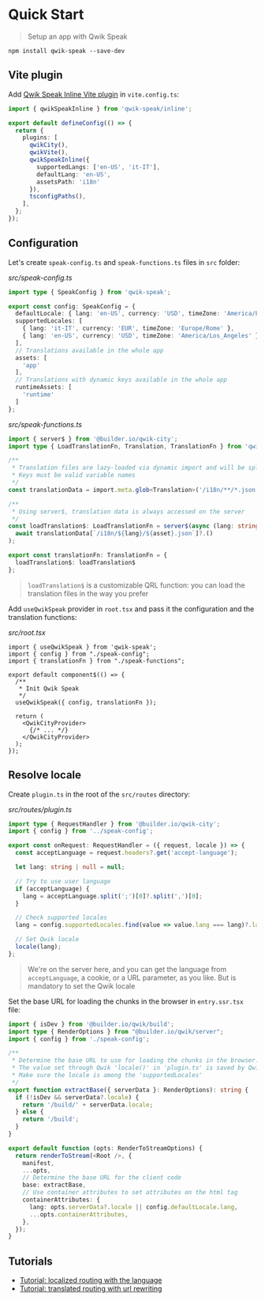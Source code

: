 # Quick Start

> Setup an app with Qwik Speak

```shell       
npm install qwik-speak --save-dev
```

## Vite plugin
Add [Qwik Speak Inline Vite plugin](./inline.md) in `vite.config.ts`:
```typescript
import { qwikSpeakInline } from 'qwik-speak/inline';

export default defineConfig(() => {
  return {
    plugins: [
      qwikCity(),
      qwikVite(),
      qwikSpeakInline({
        supportedLangs: ['en-US', 'it-IT'],
        defaultLang: 'en-US',
        assetsPath: 'i18n'
      }),
      tsconfigPaths(),
    ],
  };
});
```

## Configuration
Let's create `speak-config.ts` and `speak-functions.ts` files in `src` folder:

_src/speak-config.ts_
```typescript
import type { SpeakConfig } from 'qwik-speak';

export const config: SpeakConfig = {
  defaultLocale: { lang: 'en-US', currency: 'USD', timeZone: 'America/Los_Angeles' },
  supportedLocales: [
    { lang: 'it-IT', currency: 'EUR', timeZone: 'Europe/Rome' },
    { lang: 'en-US', currency: 'USD', timeZone: 'America/Los_Angeles' }
  ],
  // Translations available in the whole app
  assets: [
    'app'
  ],
  // Translations with dynamic keys available in the whole app
  runtimeAssets: [
    'runtime'
  ]
};
```
_src/speak-functions.ts_
```typescript
import { server$ } from '@builder.io/qwik-city';
import type { LoadTranslationFn, Translation, TranslationFn } from 'qwik-speak';

/**
 * Translation files are lazy-loaded via dynamic import and will be split into separate chunks during build.
 * Keys must be valid variable names
 */
const translationData = import.meta.glob<Translation>('/i18n/**/*.json');

/**
 * Using server$, translation data is always accessed on the server
 */
const loadTranslation$: LoadTranslationFn = server$(async (lang: string, asset: string) =>
  await translationData[`/i18n/${lang}/${asset}.json`]?.()
);

export const translationFn: TranslationFn = {
  loadTranslation$: loadTranslation$
};
```
> `loadTranslation$` is a customizable QRL function: you can load the translation files in the way you prefer


Add `useQwikSpeak` provider in `root.tsx` and pass it the configuration and the translation functions:

_src/root.tsx_
```tsx
import { useQwikSpeak } from 'qwik-speak';
import { config } from "./speak-config";
import { translationFn } from "./speak-functions";

export default component$(() => {
  /**
   * Init Qwik Speak
   */
  useQwikSpeak({ config, translationFn });

  return (
    <QwikCityProvider>
      {/* ... */}
    </QwikCityProvider>
  );
});
```

## Resolve locale
Create `plugin.ts` in the root of the `src/routes` directory:

_src/routes/plugin.ts_
```typescript
import type { RequestHandler } from '@builder.io/qwik-city';
import { config } from '../speak-config';

export const onRequest: RequestHandler = ({ request, locale }) => {
  const acceptLanguage = request.headers?.get('accept-language');

  let lang: string | null = null;

  // Try to use user language
  if (acceptLanguage) {
    lang = acceptLanguage.split(';')[0]?.split(',')[0];
  }

  // Check supported locales
  lang = config.supportedLocales.find(value => value.lang === lang)?.lang || config.defaultLocale.lang;

  // Set Qwik locale
  locale(lang);
};
```
> We're on the server here, and you can get the language from `acceptLanguage`, a cookie, or a URL parameter, as you like. But is mandatory to set the Qwik locale

Set the base URL for loading the chunks in the browser in `entry.ssr.tsx` file:
```typescript
import { isDev } from '@builder.io/qwik/build';
import type { RenderOptions } from "@builder.io/qwik/server";
import { config } from './speak-config';

/**
 * Determine the base URL to use for loading the chunks in the browser.
 * The value set through Qwik 'locale()' in 'plugin.ts' is saved by Qwik in 'serverData.locale' directly.
 * Make sure the locale is among the 'supportedLocales'
 */
export function extractBase({ serverData }: RenderOptions): string {
  if (!isDev && serverData?.locale) {
    return '/build/' + serverData.locale;
  } else {
    return '/build';
  }
}

export default function (opts: RenderToStreamOptions) {
  return renderToStream(<Root />, {
    manifest,
    ...opts,
    // Determine the base URL for the client code
    base: extractBase,
    // Use container attributes to set attributes on the html tag
    containerAttributes: {
      lang: opts.serverData?.locale || config.defaultLocale.lang,
      ...opts.containerAttributes,
    },
  });
}
```

## Tutorials
- [Tutorial: localized routing with the language](./tutorial-routing.md)
- [Tutorial: translated routing with url rewriting](./tutorial-routing-rewrite.md)
